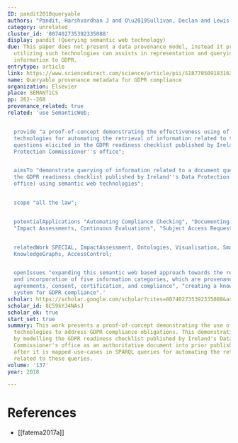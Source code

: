 ```yaml
---
ID: pandit2018queryable
authors: "Pandit, Harshvardhan J and O\u2019Sullivan, Declan and Lewis, Dave"
category: unrelated
cluster_id: '807402735392335088'
display: pandit (Querying semantic web technology)
due: This paper does not present a data provenance model, instead it presents how
  utilizing such technologies can assists in representation and querying compliance
  information to GDPR.
entrytype: article
link: https://www.sciencedirect.com/science/article/pii/S1877050918316314/pdf?md5=82e3fdbfd7f1f65c49bd364573f59a39&pid=1-s2.0-S1877050918316314-main.pdf
name: Queryable provenance metadata for GDPR compliance
organization: Elsevier
place: SEMANTiCS
pp: 262--268
provenance_related: true
related: 'use SemanticWeb;


  provide "a proof-of-concept demonstrating the effectiveness using of semantic web
  technologies for automating the retrieval of information related to the GDPR compliance
  questions elicited in the GDPR readiness checklist published by Ireland''s Data
  Protection Commissioner''s office";


  aimsTo "demonstrate querying of information related to a document questions (i.e.,
  the GDPR readiness checklist published by Ireland''s Data Protection Commissioner''s
  office) using semantic web technologies";


  scope "all the law";


  potentialApplications "Automating Compliance Checking", "Documenting GDPR compliance",
  "Impact Assessments, Continuous Evaluations", "Subject Access Request";


  relatedWork SPECIAL, ImpactAssessment, Ontologies, Visualisation, SmartContracts,
  KnowledgeGraphs, AccessControl;


  openIssues "expanding this semantic web based approach towards the representation
  and incorporation of five information categories, which are provenance, data sharing
  agreements, consent, certification, and compliance", "creating a knowledge-based
  system for GDPR compliance".'
scholar: https://scholar.google.com/scholar?cites=807402735392335088&as_sdt=2005&sciodt=0,5&hl=en
scholar_id: 8CS9kYJ4NAsJ
scholar_ok: true
start_set: true
summary: This work presents a proof-of-concept demonstrating the use of semantic web
  technologies to address GDPR compliance obligations. This demonstration takes place
  by modelling the GDPR readiness checklist published by Ireland's Data Protection
  Commissioner's office as an authoritative document into prior published ontologies
  after it is mapped use-cases in SPARQL queries for automating the retrieval of information
  related to these queries.
volume: '137'
year: 2018

---
```


# References

- [[fatema2017a]]
